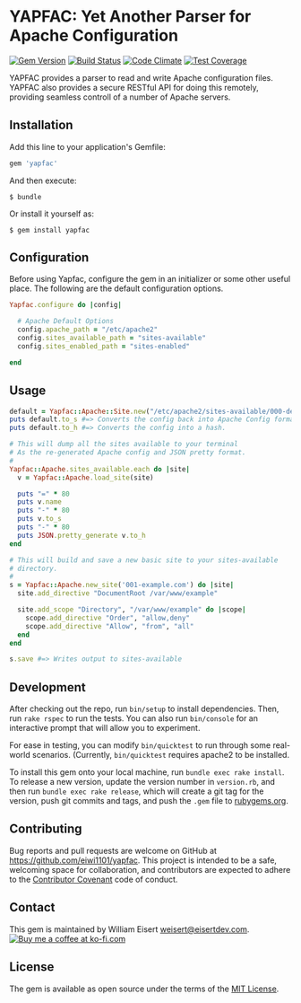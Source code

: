 # YAPFAC: Yet Another Parser for Apache Configuration

[![Gem Version](https://badge.fury.io/rb/yapfac.svg)](https://badge.fury.io/rb/yapfac)
[![Build Status](https://travis-ci.org/eiwi1101/yapfac.svg)](https://travis-ci.org/eiwi1101/yapfac)
[![Code Climate](https://codeclimate.com/github/eiwi1101/yapfac/badges/gpa.svg)](https://codeclimate.com/github/eiwi1101/yapfac)
[![Test Coverage](https://codeclimate.com/github/eiwi1101/yapfac/badges/coverage.svg)](https://codeclimate.com/github/eiwi1101/yapfac/coverage)

YAPFAC provides a parser to read and write Apache configuration files. YAPFAC also provides a secure RESTful API for doing this remotely, providing seamless controll of a number of Apache servers.

## Installation

Add this line to your application's Gemfile:

```ruby
gem 'yapfac'
```

And then execute:

    $ bundle

Or install it yourself as:

    $ gem install yapfac

## Configuration

Before using Yapfac, configure the gem in an initializer or some other useful place. The following are the default configuration options.

```ruby
Yapfac.configure do |config|

  # Apache Default Options
  config.apache_path = "/etc/apache2"
  config.sites_available_path = "sites-available"
  config.sites_enabled_path = "sites-enabled"

end
```

## Usage

```ruby
default = Yapfac::Apache::Site.new("/etc/apache2/sites-available/000-default.conf")
puts default.to_s #=> Converts the config back into Apache Config format.
puts default.to_h #=> Converts the config into a hash.

# This will dump all the sites available to your terminal
# As the re-generated Apache config and JSON pretty format.
#
Yapfac::Apache.sites_available.each do |site|
  v = Yapfac::Apache.load_site(site)

  puts "=" * 80
  puts v.name
  puts "-" * 80
  puts v.to_s
  puts "-" * 80
  puts JSON.pretty_generate v.to_h
end

# This will build and save a new basic site to your sites-available
# directory.
#
s = Yapfac::Apache.new_site('001-example.com') do |site|
  site.add_directive "DocumentRoot /var/www/example"

  site.add_scope "Directory", "/var/www/example" do |scope|
    scope.add_directive "Order", "allow,deny"
    scope.add_directive "Allow", "from", "all"
  end
end

s.save #=> Writes output to sites-available
```

## Development

After checking out the repo, run `bin/setup` to install dependencies. Then, run `rake rspec` to run the tests. You can also run `bin/console` for an interactive prompt that will allow you to experiment.

For ease in testing, you can modify `bin/quicktest` to run through some real-world scenarios. (Currently, `bin/quicktest` requires apache2 to be installed.

To install this gem onto your local machine, run `bundle exec rake install`. To release a new version, update the version number in `version.rb`, and then run `bundle exec rake release`, which will create a git tag for the version, push git commits and tags, and push the `.gem` file to [rubygems.org](https://rubygems.org).

## Contributing

Bug reports and pull requests are welcome on GitHub at https://github.com/eiwi1101/yapfac. This project is intended to be a safe, welcoming space for collaboration, and contributors are expected to adhere to the [Contributor Covenant](contributor-covenant.org) code of conduct.

## Contact

This gem is maintained by William Eisert [weisert@eisertdev.com](mailto:weisert@eisertdev.com).
[![Buy me a coffee at ko-fi.com](https://az743702.vo.msecnd.net/cdn/btn1.png)](https://ko-fi.com?i=15867V22TVFEL)

## License

The gem is available as open source under the terms of the [MIT License](http://opensource.org/licenses/MIT).

